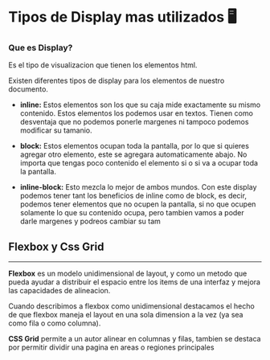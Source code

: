 # Tipos de Display mas utilizados 🖥️

### **Que es Display?**

Es el tipo de visualizacion que tienen los elementos html.

Existen diferentes tipos de display para los elementos de nuestro documento.

* **inline:** Estos elementos son los que su caja mide exactamente su mismo contenido. Estos elementos los podemos usar en textos. Tienen como desventaja que no podemos ponerle margenes ni tampoco podemos modificar su tamanio.

* **block:** Estos elementos ocupan toda la pantalla, por lo que si quieres agregar otro elemento, este se agregara automaticamente abajo. No importa que tengas poco contenido el elemento si o si va a ocupar toda la pantalla.

* **inline-block:** Esto mezcla lo mejor de ambos mundos. Con este display podemos tener tant los beneficios de inline como de block, es decir, podemos tener elementos que no ocupen la pantalla, si no que ocupen solamente lo que su contenido ocupa, pero tambien vamos a poder darle margenes y podreos cambiar su tam

## Flexbox y Css Grid
------
**Flexbox** es un modelo unidimensional de layout, y como un metodo que pueda ayudar a distribuir el espacio entre los items de una interfaz y mejora las capacidades de alineacion.

Cuando describimos a flexbox como unidimensional destacamos el hecho de que flexbox maneja el layout en una sola dimension a la vez (ya sea como fila o como columna). 

**CSS Grid** permite a un autor alinear en columnas y filas, tambien se destaca por permitir dividir una pagina en areas o regiones principales 
